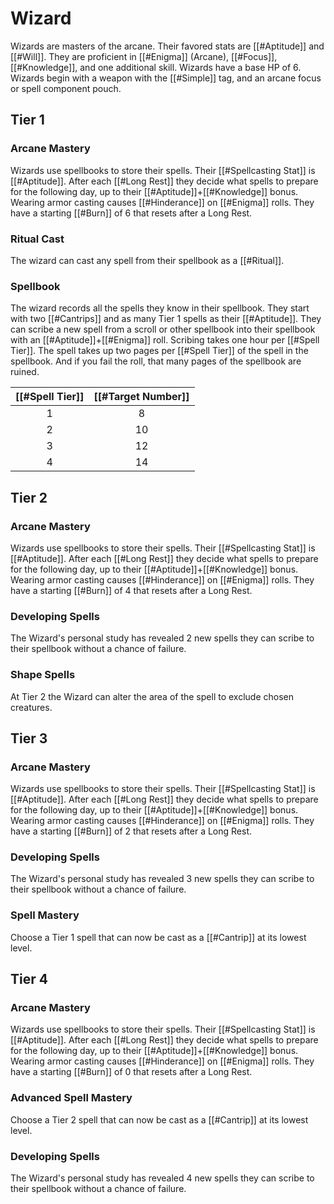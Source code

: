 # Wizard 
Wizards are masters of the arcane. Their favored stats are [[#Aptitude]] and [[#Will]]. They are proficient in [[#Enigma]] (Arcane), [[#Focus]], [[#Knowledge]], and one additional skill. Wizards have a base HP of 6. Wizards begin with a weapon with the [[#Simple]] tag, and an arcane focus or spell component pouch.

## Tier 1
### Arcane Mastery
Wizards use spellbooks to store their spells. Their [[#Spellcasting Stat]] is [[#Aptitude]]. After each [[#Long Rest]] they decide what spells to prepare for the following day, up to their [[#Aptitude]]+[[#Knowledge]] bonus. Wearing armor casting causes [[#Hinderance]] on [[#Enigma]] rolls. They have a starting [[#Burn]] of 6 that resets after a Long Rest.

### Ritual Cast
The wizard can cast any spell from their spellbook as a [[#Ritual]].

### Spellbook
The wizard records all the spells they know in their spellbook.  They start with  two [[#Cantrips]] and as many Tier 1 spells as their [[#Aptitude]]. They can scribe a new spell from a scroll or other spellbook into their spellbook with an [[#Aptitude]]+[[#Enigma]] roll. Scribing takes one hour per [[#Spell Tier]]. The spell takes up two pages per [[#Spell Tier]] of the spell in the spellbook. And if you fail the roll, that many pages of the spellbook are ruined.

| [[#Spell Tier]] | [[#Target Number]] |
|:--:|:--:|
|1|8|
| 2 | 10 |
|3| 12|
|4|14|

## Tier 2

### Arcane Mastery
Wizards use spellbooks to store their spells. Their [[#Spellcasting Stat]] is [[#Aptitude]]. After each [[#Long Rest]] they decide what spells to prepare for the following day, up to their [[#Aptitude]]+[[#Knowledge]] bonus. Wearing armor casting causes [[#Hinderance]] on [[#Enigma]] rolls. They have a starting [[#Burn]] of 4 that resets after a Long Rest.

### Developing Spells
The Wizard's personal study has revealed 2 new spells they can scribe to their spellbook without a chance of failure. 

### Shape Spells
At Tier 2 the Wizard can alter the area of the spell to exclude chosen creatures.

## Tier 3
### Arcane Mastery
Wizards use spellbooks to store their spells. Their [[#Spellcasting Stat]] is [[#Aptitude]]. After each [[#Long Rest]] they decide what spells to prepare for the following day, up to their [[#Aptitude]]+[[#Knowledge]] bonus. Wearing armor casting causes [[#Hinderance]] on [[#Enigma]] rolls. They have a starting [[#Burn]] of 2 that resets after a Long Rest.

### Developing Spells
The Wizard's personal study has revealed 3 new spells they can scribe to their spellbook without a chance of failure.

### Spell Mastery
Choose a Tier 1 spell that can now be cast as a [[#Cantrip]] at its lowest level. 

## Tier 4
### Arcane Mastery
Wizards use spellbooks to store their spells. Their [[#Spellcasting Stat]] is [[#Aptitude]]. After each [[#Long Rest]] they decide what spells to prepare for the following day, up to their [[#Aptitude]]+[[#Knowledge]] bonus. Wearing armor casting causes [[#Hinderance]] on [[#Enigma]] rolls. They have a starting [[#Burn]] of 0 that resets after a Long Rest.

### Advanced Spell Mastery
Choose a Tier 2 spell that can now be cast as a [[#Cantrip]] at its lowest level.

### Developing Spells
The Wizard's personal study has revealed 4 new spells they can scribe to their spellbook without a chance of failure.